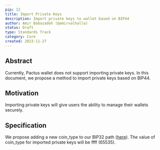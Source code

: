 ```yaml
---
pip: 12
title: Import Private Keys
description: Import private keys to wallet based on BIP44
author: Amir Babazadeh (@amirvalhalla)
status: Draft
type: Standards Track
category: Core
created: 2023-11-27
---
```


## Abstract

Currently, Pactus wallet does not support importing private keys. In this document, we propose a method to import private keys based on BIP44.

## Motivation

Importing private keys will give users the ability to manage their wallets securely.

## Specification

We propose adding a new coin_type to our BIP32 path ([here](https://pips.pactus.org/PIPs/pip-8)). The value of coin_type for imported private keys will be ffff (65535).

